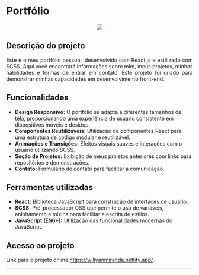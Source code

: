 # Portfólio


<p align="center">
   <img src="http://img.shields.io/static/v1?label=STATUS&message=FINALIZADO&color=RED&style=for-the-badge" #vitrinedev/>
</p>

## Descrição do projeto 

<p align="justify">
Este é o meu portfólio pessoal, desenvolvido com React.js e estilizado com SCSS. Aqui você encontrará informações sobre mim, meus projetos, minhas habilidades e formas de entrar em contato. Este projeto foi criado para demonstrar minhas capacidades em desenvolvimento front-end.
</p>


###

## Funcionalidades

- **Design Responsivo:** O portfólio se adapta a diferentes tamanhos de tela, proporcionando uma experiência de usuário consistente em dispositivos móveis e desktop.
- **Componentes Reutilizáveis:** Utilização de componentes React para uma estrutura de código modular e reutilizável.
- **Animações e Transições:** Efeitos visuais suaves e interações com o usuário utilizando SCSS.
- **Seção de Projetos:** Exibição de meus projetos anteriores com links para repositórios e demonstrações.
- **Contato:** Formulário de contato para facilitar a comunicação.

###

## Ferramentas utilizadas

- **React:** Biblioteca JavaScript para construção de interfaces de usuário.
- **SCSS:** Pré-processador CSS que permite o uso de variáveis, aninhamento e mixins para facilitar a escrita de estilos.
- **JavaScript (ES6+):** Utilização das funcionalidades modernas do JavaScript.

###

## Acesso ao projeto

Link para o projeto online https://willyanmiranda.netlify.app/.

<hr>

